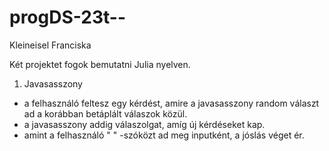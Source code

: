 # progDS-23t--
Kleineisel Franciska

Két projektet fogok bemutatni Julia nyelven.

1. Javasasszony
- a felhasználó feltesz egy kérdést, amire a javasasszony random választ ad a korábban betáplált válaszok közül.
- a javasasszony addig válaszolgat, amíg új kérdéseket kap.
- amint a felhasználó " " -szóközt ad meg inputként, a jóslás véget ér.

